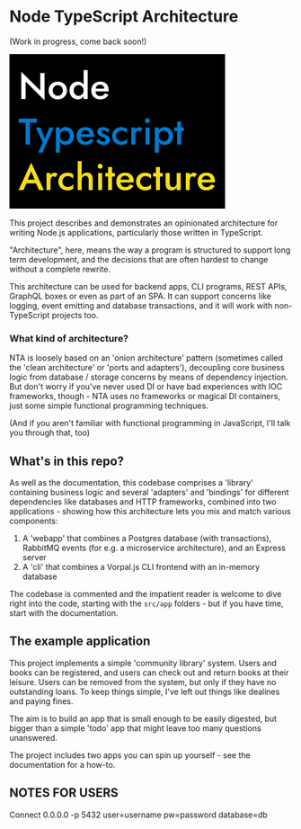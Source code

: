 # Node TypeScript Architecture

(Work in progress, come back soon!)

![Logo (Jost Medium 500 at 66px, in colors white, TS blue, JS yellow)](docs/logo.png)

This project describes and demonstrates an opinionated architecture for writing Node.js applications, particularly those written
in TypeScript.

"Architecture", here, means the way a program is structured to support long term development, and the decisions that are
often hardest to change without a complete rewrite.

This architecture can be used for backend apps, CLI programs, REST APIs, GraphQL boxes or even as part of an SPA. It can
support concerns like logging, event emitting and database transactions, and it will work with non-TypeScript projects too.

### What kind of architecture?

NTA is loosely based on an 'onion architecture' pattern (sometimes called the 'clean architecture' or 'ports and adapters'),
decoupling core business logic from database / storage concerns by means of dependency injection. But don't worry if you've never used DI or have
bad experiences with IOC frameworks, though - NTA uses no frameworks or magical DI containers, just some simple functional programming
techniques.

(And if you aren't familiar with functional programming in JavaScript, I'll talk you through that, too)

## What's in this repo?

As well as the documentation, this codebase comprises a 'library' containing business logic and several 'adapters' and
'bindings' for different dependencies like databases and HTTP frameworks, combined into two applications - showing how this
architecture lets you mix and match various components:

1. A 'webapp' that combines a Postgres database (with transactions), RabbitMQ events (for e.g. a microservice architecture), and an Express server
2. A 'cli' that combines a Vorpal.js CLI frontend with an in-memory database

The codebase is commented and the impatient reader is welcome to dive right into the code, starting with 
the `src/app` folders - but if you have time, start with the documentation.

## The example application

This project implements a simple 'community library' system. Users and books can be registered, and users can check out
and return books at their leisure. Users can be removed from the system, but only if they have no outstanding loans. To
keep things simple, I've left out things like dealines and paying fines.

The aim is to build an app that is small enough to be easily digested, but bigger than a simple 'todo' app that might leave
too many questions unanswered.

The project includes two apps you can spin up yourself - see the documentation for a how-to.

## NOTES FOR USERS

Connect 0.0.0.0 -p 5432 user=username pw=password database=db
